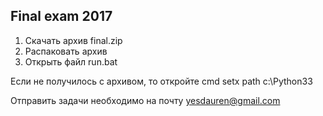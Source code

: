 ## Final exam 2017 ##

 1. Скачать архив final.zip
 2. Распаковать архив
 3. Открыть файл run.bat
 
 Если не получилось с архивом, то откройте cmd
 setx path c:\Python33


 Отправить задачи необходимо на почту yesdauren@gmail.com